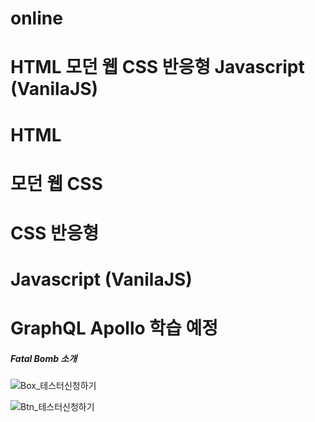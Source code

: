 # online

# HTML 모던 웹 CSS 반응형 Javascript (VanilaJS)

# HTML 

# 모던 웹 CSS

# CSS 반응형 

# Javascript (VanilaJS)

# GraphQL Apollo 학습 예정


##### Fatal Bomb 소개




![Box_테스터신청하기](https://user-images.githubusercontent.com/100761993/200780872-7f646b49-f488-498c-9f63-dd0251736924.svg)


![Btn_테스터신청하기](https://user-images.githubusercontent.com/100761993/200780894-7b911638-6d42-408f-8723-bf844f2f835d.svg)



